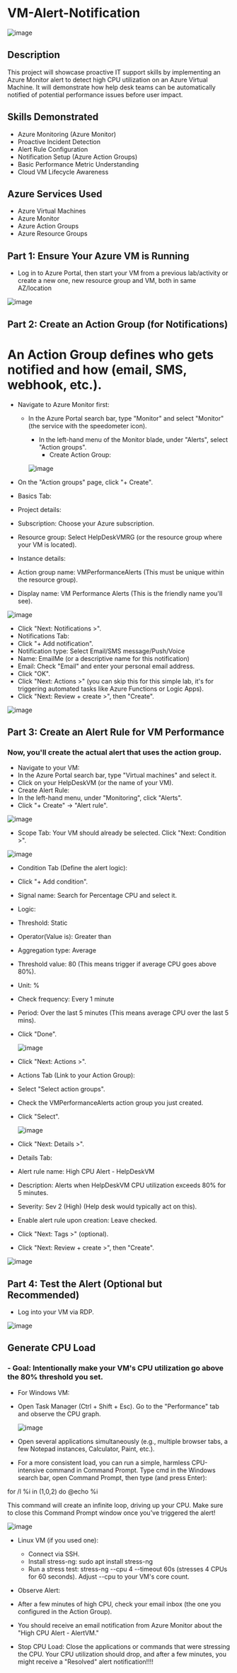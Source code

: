 # VM-Alert-Notification

![image](https://github.com/user-attachments/assets/fd1492f6-b281-4c89-ab10-076fda79236c)

<h2>Description</h2> 

This project will showcase proactive IT support skills by implementing an Azure Monitor alert to detect high CPU utilization on an Azure Virtual Machine. It will demonstrate how help desk teams can be automatically notified of potential performance issues before user impact.

<h2>Skills Demonstrated</h2>

- Azure Monitoring (Azure Monitor)
- Proactive Incident Detection
- Alert Rule Configuration
- Notification Setup (Azure Action Groups)
- Basic Performance Metric Understanding
- Cloud VM Lifecycle Awareness

<h2>Azure Services Used</h2>

- Azure Virtual Machines 
- Azure Monitor
- Azure Action Groups 
- Azure Resource Groups


<h2>Part 1: Ensure Your Azure VM is Running</h2>

- Log in to Azure Portal, then start your VM from a previous lab/activity or create a new one, new resource group and VM, both in same AZ/location

![image](https://github.com/user-attachments/assets/b8f26813-f15c-4521-8eb2-3db2c093301b)


<h2>Part 2: Create an Action Group (for Notifications)</h2>

<h1>An Action Group defines who gets notified and how (email, SMS, webhook, etc.).</h1>

- Navigate to Azure Monitor first:

    - In the Azure Portal search bar, type "Monitor" and select "Monitor" (the service with the speedometer icon).
      - In the left-hand menu of the Monitor blade, under "Alerts", select "Action groups".
        - Create Action Group:

      ![image](https://github.com/user-attachments/assets/44ba932b-725c-4f0c-8643-2615220ac654)

- On the "Action groups" page, click "+ Create".
- Basics Tab:
- Project details:
- Subscription: Choose your Azure subscription.
- Resource group: Select HelpDeskVMRG (or the resource group where your VM is located).
- Instance details:
- Action group name: VMPerformanceAlerts (This must be unique within the resource group).
- Display name: VM Performance Alerts (This is the friendly name you'll see).

![image](https://github.com/user-attachments/assets/a685ff55-f797-4724-b28a-515b8defc37b)


- Click "Next: Notifications >".
- Notifications Tab:
- Click "+ Add notification".
- Notification type: Select Email/SMS message/Push/Voice
- Name: EmailMe (or a descriptive name for this notification)
- Email: Check "Email" and enter your personal email address.
- Click "OK".
- Click "Next: Actions >" (you can skip this for this simple lab, it's for triggering automated tasks like Azure Functions or Logic Apps).
- Click "Next: Review + create >", then "Create".


![image](https://github.com/user-attachments/assets/6e0d701a-7a9b-4f69-82a8-adb27ebdf1c4)



<h2>Part 3: Create an Alert Rule for VM Performance</h2>

<h3>Now, you'll create the actual alert that uses the action group.</h3>

- Navigate to your VM:
- In the Azure Portal search bar, type "Virtual machines" and select it.
- Click on your HelpDeskVM (or the name of your VM).
- Create Alert Rule:
- In the left-hand menu, under "Monitoring", click "Alerts".
- Click "+ Create" -> "Alert rule".

![image](https://github.com/user-attachments/assets/8c16fe9a-7e0e-418b-9ccd-417db25a54fe)

  
- Scope Tab: Your VM should already be selected. Click "Next: Condition >".

![image](https://github.com/user-attachments/assets/50ac5fa6-30a0-4460-84dd-82128c5ce05e)


- Condition Tab (Define the alert logic):
- Click "+ Add condition".
- Signal name: Search for Percentage CPU and select it.
- Logic:
- Threshold: Static
- Operator(Value is): Greater than
- Aggregation type: Average
- Threshold value: 80 (This means trigger if average CPU goes above 80%).
- Unit: %
- Check frequency: Every 1 minute
- Period: Over the last 5 minutes (This means average CPU over the last 5 mins).
- Click "Done".

  ![image](https://github.com/user-attachments/assets/f67ff85c-225c-4ac8-9caa-2fff734d283d)

- Click "Next: Actions >".
- Actions Tab (Link to your Action Group):
- Select "Select action groups".
- Check the VMPerformanceAlerts action group you just created.
- Click "Select".


  ![image](https://github.com/user-attachments/assets/f401d20f-5001-45a5-87e2-1f6ea3121480)

- Click "Next: Details >".
- Details Tab:
- Alert rule name: High CPU Alert - HelpDeskVM
- Description: Alerts when HelpDeskVM CPU utilization exceeds 80% for 5 minutes.
- Severity: Sev 2 (High) (Help desk would typically act on this).
- Enable alert rule upon creation: Leave checked.
- Click "Next: Tags >" (optional).
- Click "Next: Review + create >", then "Create".

![image](https://github.com/user-attachments/assets/4e22bca8-ee56-4a30-96dd-11675f7b7cbd)




<h2>Part 4: Test the Alert (Optional but Recommended)</h2>

- Log into your VM via RDP.

![image](https://github.com/user-attachments/assets/457dca1e-6644-4f86-a2b1-5f19d3e1db8d)


<h2>Generate CPU Load</h2>

   <h3>- Goal: Intentionally make your VM's CPU utilization go above the 80% threshold you set.</h3>
   
- For Windows VM:

- Open Task Manager (Ctrl + Shift + Esc). Go to the "Performance" tab and observe the CPU graph.

  ![image](https://github.com/user-attachments/assets/dfb6a0a7-914f-4029-82e5-9b42c789bdc7)

  
- Open several applications simultaneously (e.g., multiple browser tabs, a few Notepad instances, Calculator, Paint, etc.).
  
- For a more consistent load, you can run a simple, harmless CPU-intensive command in Command Prompt. Type cmd in the Windows search bar, open Command Prompt, then type (and press Enter):

for /l %i in (1,0,2) do @echo %i

This command will create an infinite loop, driving up your CPU. Make sure to close this Command Prompt window once you've triggered the alert!

![image](https://github.com/user-attachments/assets/de1412b3-42ee-410f-bd6e-41aa3434cff3)



- Linux VM (if you used one):
  - Connect via SSH.
  - Install stress-ng: sudo apt install stress-ng
  - Run a stress test: stress-ng --cpu 4 --timeout 60s (stresses 4 CPUs for 60 seconds). Adjust --cpu to your VM's core count.


  
- Observe Alert:
- After a few minutes of high CPU, check your email inbox (the one you configured in the Action Group).
- You should receive an email notification from Azure Monitor about the "High CPU Alert - AlertVM."
- Stop CPU Load: Close the applications or commands that were stressing the CPU. Your CPU utilization should drop, and after a few minutes, you might receive a "Resolved" alert notification!!!!

